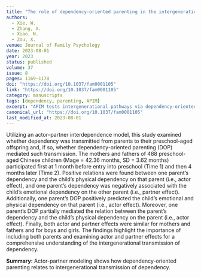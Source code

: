 ```yaml
---
title: "The role of dependency-oriented parenting in the intergenerational transmission of dependency: An actor–partner interdependence model"
authors:
  - Xie, W.
  - Zhang, X.
  - Xiao, N.
  - Zou, X.
venue: Journal of Family Psychology
date: 2023-08-01
year: 2023
status: published
volume: 37
issue: 8
pages: 1169–1178
doi: "https://doi.org/10.1037/fam0001105"
link: "https://doi.org/10.1037/fam0001105"
category: manuscripts
tags: [dependency, parenting, APIM]
excerpt: "APIM tests intergenerational pathways via dependency-oriented parenting."
canonical_url: "https://doi.org/10.1037/fam0001105"
last_modified_at: 2023-08-01
---
```


Utilizing an actor–partner interdependence model, this study examined whether dependency was transmitted from parents to their preschool-aged offspring and, if so, whether dependency-oriented parenting (DOP) mediated such transmission. The mothers and fathers of 488 preschool-aged Chinese children (Mage = 42.36 months, SD = 3.62 months) participated first at 1 month before entry into preschool (Time 1) and then 4 months later (Time 2). Positive relations were found between one parent’s dependency and the child’s physical dependency on that parent (i.e., actor effect), and one parent’s dependency was negatively associated with the child’s emotional dependency on the other parent (i.e., partner effect). Additionally, one parent’s DOP positively predicted the child’s emotional and physical dependency on that parent (i.e., actor effect). Moreover, one parent’s DOP partially mediated the relation between the parent’s dependency and the child’s physical dependency on the parent (i.e., actor effect). Finally, both actor and partner effects were similar for mothers and fathers and for boys and girls. The findings highlight the importance of including both parents and examining actor and partner effects for a comprehensive understanding of the intergenerational transmission of dependency. 

**Summary:** Actor-partner modeling shows how dependency-oriented parenting relates to intergenerational transmission of dependency.
